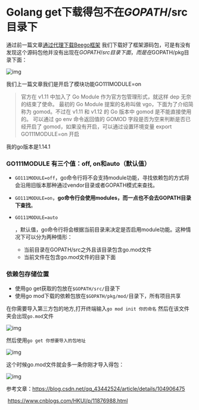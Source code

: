 # Golang get下载得包不在$GOPATH$/src目录下

通过前一篇文章[通过代理下载Beego框架](https://github.com/xyf1096415969/ITStudy/blob/main/Golang/Goland%E5%AF%BC%E5%85%A5beego%E6%A1%86%E6%9E%B6%E6%BA%90%E7%A0%81%E6%8A%A5%E7%BA%A2.md) 我们下载好了框架源码包，可是有没有发现这个源码包他并没有出现在$GOPATH/src目录下面，而是在$GOPATH/pkg目录下面：

![img](https://p1-jj.byteimg.com/tos-cn-i-t2oaga2asx/gold-user-assets/2020/7/19/17364da8ef85fd01~tplv-t2oaga2asx-image.image)

我们上一篇文章我们是开启了模块功能GO111MODULE=on

> 官方在 v1.11 中加入了 Go Module 作为官方包管理形式，就这样 dep 无奈的结束了使命。 最初的 Go Module 提案的名称叫做 vgo，下面为了介绍简称为 gomod。不过在 v1.11 和 v1.12 的 Go 版本中 gomod 是不能直接使用的。 可以通过 go env 命令返回值的 GOMOD 字段是否为空来判断是否已经开启了 gomod，如果没有开启，可以通过设置环境变量 export GO111MODULE=on 开启 

我的go版本是1.14.1

### GO111MODULE 有三个值：off, on和auto（默认值）

- `GO111MODULE=off`，go命令行将不会支持module功能，寻找依赖包的方式将会沿用旧版本那种通过vendor目录或者GOPATH模式来查找。

- `GO111MODULE=on`，**go命令行会使用modules，而一点也不会去GOPATH目录下查找**。

- ```
  GO111MODULE=auto
  ```

  ，默认值，go命令行将会根据当前目录来决定是否启用module功能。这种情况下可以分为两种情形：

  - 当前目录在GOPATH/src之外且该目录包含go.mod文件
  - 当前文件在包含go.mod文件的目录下面

### 依赖包存储位置

- 使用go get获取的包放在`$GOPATH/src/`目录下
- 使用go mod下载的依赖包放在`$GOPATH/pkg/mod/`目录下，所有项目共享

在你需要导入第三方包的地方,打开终端输入`go mod init 你的命名`
然后在该文件夹会出现`go.mod`文件

![img](https://p1-jj.byteimg.com/tos-cn-i-t2oaga2asx/gold-user-assets/2020/7/19/17364e1e004f21ba~tplv-t2oaga2asx-image.image)

然后使用`go get 你想要导入的包地址`

![img](https://p1-jj.byteimg.com/tos-cn-i-t2oaga2asx/gold-user-assets/2020/7/19/17364e67d425f224~tplv-t2oaga2asx-image.image)

这个时候go.mod文件就会多一条你刚才导入得包：

![img](https://p1-jj.byteimg.com/tos-cn-i-t2oaga2asx/gold-user-assets/2020/7/19/17364e7853d68f28~tplv-t2oaga2asx-image.image)



参考文章：https://blog.csdn.net/qq_43442524/article/details/104906475

​         https://www.cnblogs.com/HKUI/p/11876988.html
